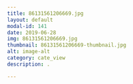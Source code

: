```yaml
---
title: 86131561206669.jpg
layout: default
modal-id: 141
date: 2019-06-28
img: 86131561206669.jpg
thumbnail: 86131561206669-thumbnail.jpg
alt: image-alt
category: cate_view
description: .

---
```

